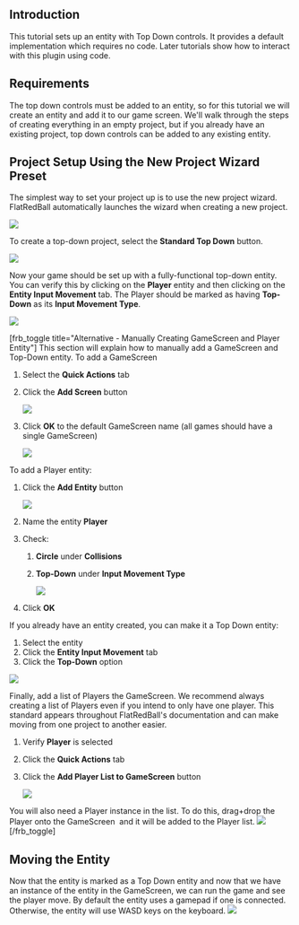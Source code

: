## Introduction

This tutorial sets up an entity with Top Down controls. It provides a default implementation which requires no code. Later tutorials show how to interact with this plugin using code.

## Requirements

The top down controls must be added to an entity, so for this tutorial we will create an entity and add it to our game screen. We'll walk through the steps of creating everything in an empty project, but if you already have an existing project, top down controls can be added to any existing entity.

## Project Setup Using the New Project Wizard Preset

The simplest way to set your project up is to use the new project wizard. FlatRedBall automatically launches the wizard when creating a new project.

![](/media/2022-03-img_62309f1815b67.png)

To create a top-down project, select the **Standard Top Down** button.

![](/media/2022-03-img_62309f5a0d3d3.png)

Now your game should be set up with a fully-functional top-down entity. You can verify this by clicking on the **Player** entity and then clicking on the **Entity Input Movement** tab. The Player should be marked as having **Top-Down** as its **Input Movement Type**.

![](/media/2022-03-img_6230a056728c2.png)

\[frb_toggle title="Alternative - Manually Creating GameScreen and Player Entity"\] This section will explain how to manually add a GameScreen and Top-Down entity. To add a GameScreen

1.  Select the **Quick Actions** tab

2.  Click the **Add Screen** button

    ![](/media/2020-09-img_5f599247ae317.png)

3.  Click **OK** to the default GameScreen name (all games should have a single GameScreen)

    ![](/media/2021-03-img_6043f5877fc5e.png)

To add a Player entity:

1.  Click the **Add Entity** button

    ![](/media/2020-09-img_5f5995951369d.png)

2.  Name the entity **Player**

3.  Check:
    1.  **Circle** under **Collisions**

    2.  **Top-Down** under **Input Movement Type**

        ![](/media/2021-03-img_6043f61c1110d.png)

4.  Click **OK**

If you already have an entity created, you can make it a Top Down entity:

1.  Select the entity
2.  Click the **Entity Input Movement** tab
3.  Click the **Top-Down** option

![](/media/2022-03-img_6230a056728c2.png)

Finally, add a list of Players the GameScreen. We recommend always creating a list of Players even if you intend to only have one player. This standard appears throughout FlatRedBall's documentation and can make moving from one project to another easier.

1.  Verify **Player** is selected

2.  Click the **Quick Actions** tab

3.  Click the **Add Player List to GameScreen** button

    ![](/media/2021-03-img_6043f6f354f8c.png)

You will also need a Player instance in the list. To do this, drag+drop the Player onto the GameScreen  and it will be added to the Player list. [![](/wp-content/uploads/2020/09/2021_March_06_144641.gif)](/wp-content/uploads/2020/09/2021_March_06_144641.gif) \[/frb_toggle\]

## Moving the Entity

Now that the entity is marked as a Top Down entity and now that we have an instance of the entity in the GameScreen, we can run the game and see the player move. By default the entity uses a gamepad if one is connected. Otherwise, the entity will use WASD keys on the keyboard. [![](/wp-content/uploads/2020/09/2020_September_09_211313.gif)](/wp-content/uploads/2020/09/2020_September_09_211313.gif)
